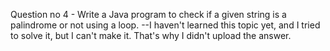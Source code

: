 Question no 4 - Write a Java program to check if a given string is a palindrome or not using a loop. 
  --I haven't learned this topic yet, and I tried to solve it, but I can't make it. That's why I didn't upload the answer.
